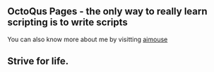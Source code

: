 ## OctoQus Pages - the only way to really learn scripting is to write scripts

You can also know more about me by visitting [aimouse](http://www.aimouse.com/blog)

## Strive for life.
